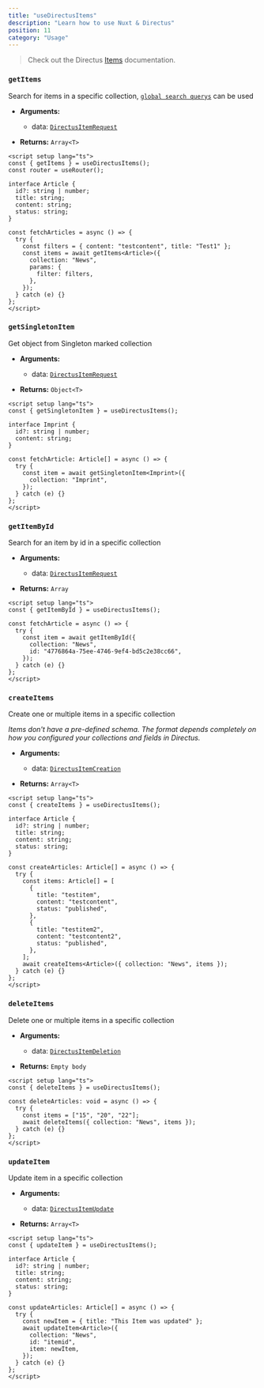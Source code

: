 ```yaml
---
title: "useDirectusItems"
description: "Learn how to use Nuxt & Directus"
position: 11
category: "Usage"
---
```


> Check out the Directus [Items](https://docs.directus.io/reference/items/) documentation.

### `getItems`

Search for items in a specific collection, [`global search querys`](https://docs.directus.io/reference/query/) can be used

- **Arguments:**

  - data: [`DirectusItemRequest`](https://github.com/Intevel/nuxt-directus/blob/master/src/runtime/types/index.d.ts#L26)

- **Returns:** `Array<T>`

```vue [pages/articles.vue]
<script setup lang="ts">
const { getItems } = useDirectusItems();
const router = useRouter();

interface Article {
  id?: string | number;
  title: string;
  content: string;
  status: string;
}

const fetchArticles = async () => {
  try {
    const filters = { content: "testcontent", title: "Test1" };
    const items = await getItems<Article>({
      collection: "News",
      params: {
        filter: filters,
      },
    });
  } catch (e) {}
};
</script>
```

### `getSingletonItem`

Get object from Singleton marked collection

- **Arguments:**

  - data: [`DirectusItemRequest`](https://github.com/Intevel/nuxt-directus/blob/master/src/runtime/types/index.d.ts#L26)

- **Returns:** `Object<T>`

```vue [pages/imprint.vue]
<script setup lang="ts">
const { getSingletonItem } = useDirectusItems();

interface Imprint {
  id?: string | number;
  content: string;
}

const fetchArticle: Article[] = async () => {
  try {
    const item = await getSingletonItem<Imprint>({
      collection: "Imprint",
    });
  } catch (e) {}
};
</script>
```

### `getItemById`

Search for an item by id in a specific collection

- **Arguments:**

  - data: [`DirectusItemRequest`](https://github.com/Intevel/nuxt-directus/blob/master/src/runtime/types/index.d.ts#L26)

- **Returns:** `Array`

```vue [pages/article.vue]
<script setup lang="ts">
const { getItemById } = useDirectusItems();

const fetchArticle = async () => {
  try {
    const item = await getItemById({
      collection: "News",
      id: "4776864a-75ee-4746-9ef4-bd5c2e38cc66",
    });
  } catch (e) {}
};
</script>
```

### `createItems`

Create one or multiple items in a specific collection

_Items don't have a pre-defined schema. The format depends completely on how you configured your collections and fields in Directus._

- **Arguments:**

  - data: [`DirectusItemCreation`](https://github.com/Intevel/nuxt-directus/blob/master/src/runtime/types/index.d.ts#32)

- **Returns:** `Array<T>`

```vue [pages/articles.vue]
<script setup lang="ts">
const { createItems } = useDirectusItems();

interface Article {
  id?: string | number;
  title: string;
  content: string;
  status: string;
}

const createArticles: Article[] = async () => {
  try {
    const items: Article[] = [
      {
        title: "testitem",
        content: "testcontent",
        status: "published",
      },
      {
        title: "testitem2",
        content: "testcontent2",
        status: "published",
      },
    ];
    await createItems<Article>({ collection: "News", items });
  } catch (e) {}
};
</script>
```

### `deleteItems`

Delete one or multiple items in a specific collection

- **Arguments:**

  - data: [`DirectusItemDeletion`](https://github.com/Intevel/nuxt-directus/blob/master/src/runtime/types/index.d.ts#42)

- **Returns:** `Empty body`

```vue [pages/articles.vue]
<script setup lang="ts">
const { deleteItems } = useDirectusItems();

const deleteArticles: void = async () => {
  try {
    const items = ["15", "20", "22"];
    await deleteItems({ collection: "News", items });
  } catch (e) {}
};
</script>
```

### `updateItem`

Update item in a specific collection

- **Arguments:**

  - data: [`DirectusItemUpdate`](https://github.com/Intevel/nuxt-directus/blob/master/src/runtime/types/index.d.ts#37)

- **Returns:** `Array<T>`

```vue [pages/articles.vue]
<script setup lang="ts">
const { updateItem } = useDirectusItems();

interface Article {
  id?: string | number;
  title: string;
  content: string;
  status: string;
}

const updateArticles: Article[] = async () => {
  try {
    const newItem = { title: "This Item was updated" };
    await updateItem<Article>({
      collection: "News",
      id: "itemid",
      item: newItem,
    });
  } catch (e) {}
};
</script>
```
